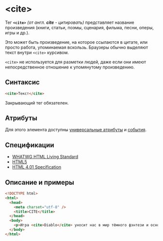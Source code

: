 # &lt;cite&gt;

Тег **`<cite>`** _(от англ. **cite** - цитировать)_ представляет название произведения (книги, статьи, поэмы, сценария, фильма, песни, оперы, игры и др.).

Это может быть произведение, на которое ссылаются в цитате, или просто работа, упоминаемая вскользь. Браузеры обычно выделяют текст внутри `<cite>` курсивом.

`<cite>` не используется для разметки людей, даже если они имеют непосредственное отношение к упомянутому произведению.

## Синтаксис

```html
<cite>Текст</cite>
```

Закрывающий тег обязателен.

## Атрибуты

Для этого элемента доступны [универсальные атрибуты](/lib/uni-attr/) и [события](/lib/events/).

## Спецификации

- [WHATWG HTML Living Standard](https://html.spec.whatwg.org/multipage/text-level-semantics.html#the-cite-element)
- [HTML5](http://www.w3.org/TR/html5/text-level-semantics.html#the-cite-element)
- [HTML 4.01 Specification](http://www.w3.org/TR/html401/struct/text.html#h-9.2.1)

## Описание и примеры

```html
<!DOCTYPE html>
<html>
  <head>
    <meta charset="utf-8" />
    <title>CITE</title>
  </head>
  <body>
    <p>Игра <cite>Diablo</cite> уносит нас в мир тёмного фэнтези и основана на <cite>GURPS</cite> — универсальной системе ролевых игр, разработанной компанией Steve Jackson Games в 1986 году.</p>
  </body>
</html>
```
